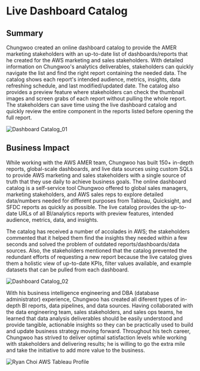 <!-- Title -->
<h1 align="left">Live Dashboard Catalog </h1>


<h2 align="left">Summary </h2>

Chungwoo created an online dashboard catalog to provide the AMER marketing stakeholders with an up-to-date list of dashboards/reports that he created for the AWS marketing and sales stakeholders. With detailed information on Chungwoo's analytics deliverables, stakeholders can quickly navigate the list and find the right report containing the needed data. The catalog shows each report's intended audience, metrics, insights, data refreshing schedule, and last modified/updated date. The catalog also provides a preview feature where stakeholders can check the thumbnail images and screen grabs of each report without pulling the whole report. The stakeholders can save time using the live dashboard catalog and quickly review the entire component in the reports listed before opening the full report.

![Dashboard Catalog_01](https://github.com/ryavse11/ryan_choi_portfolio/assets/151677676/adf7d711-6a2c-4e59-9eb1-769910de2dfd)


<h2 align="left">Business Impact </h2>

While working with the AWS AMER team, Chungwoo has built 150+ in-depth reports, global-scale dashboards, and live data sources using custom SQLs to provide AWS marketing and sales stakeholders with a single source of truth that they use daily to achieve business goals. The online dashboard catalog is a self-service tool Chungwoo offered to global sales managers, marketing stakeholders, and AWS sales reps to explore detailed data/numbers needed for different purposes from Tableau, Quicksight, and SFDC reports as quickly as possible. The live catalog provides the up-to-date URLs of all BI/analytics reports with preview features, intended audience, metrics, data, and insights. 

The catalog has received a number of accolades in AWS; the stakeholders commented that it helped them find the insights they needed within a few seconds and solved the problem of outdated reports/dashboards/data sources. Also, the stakeholders mentioned that the catalog prevented the redundant efforts of requesting a new report because the live catalog gives them a holistic view of up-to-date KPIs, filter values available, and example datasets that can be pulled from each dashboard. 

![Dashboard Catalog_02](https://github.com/ryavse11/ryan_choi_portfolio/assets/151677676/c73d4b82-46da-429c-a255-d1f7a6514d91)

With his business intelligence engineering and DBA (database administrator) experience, Chungwoo has created all diferent types of in-depth BI reports, data pipelines, and data sources. Having collaborated with the data engineering team, sales stakeholders, and sales ops teams, he learned that data analysis deliverables should be easily understood and provide tangible, actionable insights so they can be practically used to build and update business strategy moving forward.  Throughout his tech career, Chungwoo has strived to deliver optimal satisfaction levels while working with stakeholders and delivering results; he is willing to go the extra mile and take the initiative to add more value to the business. 

![Ryan Choi AWS Tableau Profile](https://github.com/ryavse11/ryan_choi_portfolio/assets/151677676/3178ffe0-b1ed-41e3-bcd4-13b0e912fb77)
